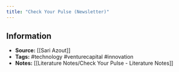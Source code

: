 ```yaml
---
title: "Check Your Pulse (Newsletter)"
---
```

## Information
- **Source:** [[Sari Azout]]
- **Tags:** #technology #venturecapital #innovation  
- **Notes:** [[Literature Notes/Check Your Pulse - Literature Notes]]